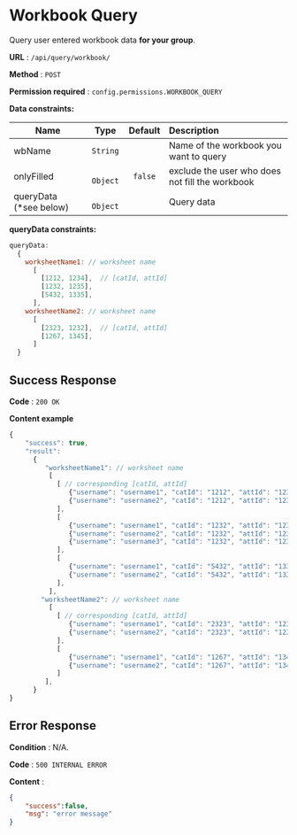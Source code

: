 # Workbook Query

Query user entered workbook data **for your group**.

**URL** : `/api/query/workbook/`

**Method** : `POST`

**Permission required** : ```config.permissions.WORKBOOK_QUERY```

**Data constraints:**

| Name        |Type           | Default  | Description |
| ----------- |:-------------:| :--------: | :---------- |
| wbName | `String`       |     | Name of the workbook you want to query |
| onlyFilled | ` Object`   |   `false`  | exclude the user who does not fill the workbook  |
| queryData (*see below) | ` Object`   |     | Query data |

**queryData constraints:**

```javascript
queryData:
  {
    worksheetName1: // worksheet name
      [
        [1212, 1234],  // [catId, attId]
        [1232, 1235],
        [5432, 1335],
      ],
    worksheetName2: // worksheet name
      [
        [2323, 1232],  // [catId, attId]
        [1267, 1345],
      ]
  }
```
			

## Success Response

**Code** : `200 OK`

**Content example**

```javascript
{
    "success": true,
    "result": 
      {
         "worksheetName1": // worksheet name
          [
            [ // corresponding [catId, attId]
               {"username": "username1", "catId": "1212", "attId": "1234", "data": "some data"},
               {"username": "username2", "catId": "1212", "attId": "1234", "data": "some data"},
            ],
            [
               {"username": "username1", "catId": "1232", "attId": "1235", "data": "some data"},
               {"username": "username2", "catId": "1232", "attId": "1235", "data": "some data"},
               {"username": "username3", "catId": "1232", "attId": "1235", "data": "some data"},
            ],
            [ 
               {"username": "username1", "catId": "5432", "attId": "1335", "data": "some data"},
               {"username": "username2", "catId": "5432", "attId": "1335", "data": "some data"},
            ],
          ],
        "worksheetName2": // worksheet name
          [
            [ // corresponding [catId, attId]
               {"username": "username1", "catId": "2323", "attId": "1232", "data": "some data"},
               {"username": "username2", "catId": "2323", "attId": "1232", "data": "some data"},
            ],
            [
               {"username": "username1", "catId": "1267", "attId": "1345", "data": "some data"},
               {"username": "username2", "catId": "1267", "attId": "1345", "data": "some data"},
            ]
         ],
      }
}
```

## Error Response

**Condition** : N/A.

**Code** : `500 INTERNAL ERROR`

**Content** :

```json
{
    "success":false,
    "msg": "error message"
}
```
